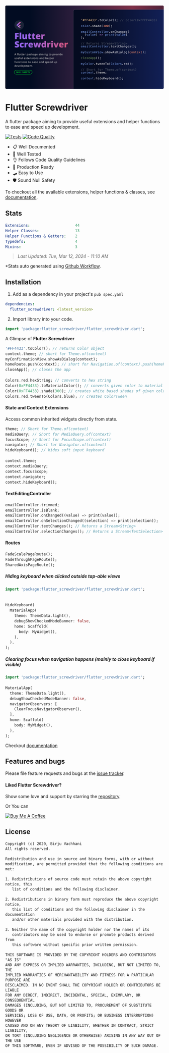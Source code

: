 ![Banner](https://raw.githubusercontent.com/BirjuVachhani/flutter_screwdriver/main/.github/banner.png?raw=true)


# Flutter Screwdriver

A flutter package aiming to provide useful extensions and helper functions to ease and speed up development.

[![Tests](https://github.com/BirjuVachhani/screwdriver/workflows/Tests/badge.svg?branch=master)](https://github.com/BirjuVachhani/screwdriver/actions) [![Code Quality](https://github.com/BirjuVachhani/flutter_screwdriver/workflows/Code%20Quality/badge.svg?branch=master)](https://github.com/BirjuVachhani/flutter_screwdriver/actions)



- 📋  Well Documented
- 🧪  Well Tested
- 👌  Follows Code Quality Guidelines
- 🦾  Production Ready
- 🛹  Easy to Use
- 🛡  Sound Null Safety ️



To checkout all the available extensions, helper functions & classes, see [documentation][docs].

## Stats

<!---stats_start-->
```yaml  
Extensions:                    44
Helper Classes:                13
Helper Functions & Getters:    2
Typedefs:                      4
Mixins:                        3
```

> *Last Updated: Tue, Mar 12, 2024 - 11:10 AM*

<!---stats_end-->

*Stats auto generated using [Github Workflow](https://github.com/BirjuVachhani/screwdriver/blob/main/.github/workflows/stats.yaml).

## Installation

1. Add as a dependency in your project's `pub spec.yaml`

```yaml
dependencies:
  flutter_screwdriver: <latest_version>
```

2. Import library into your code.

```dart
import 'package:flutter_screwdriver/flutter_screwdriver.dart';
```



A Glimpse of **Flutter Screwdriver**

```dart
'#FF4433'.toColor(); // returns Color object
context.theme; // short for Theme.of(context)
myConfirmationView.showAsDialog(context);
homeRoute.push(context); // short for Navigation.of(context).push(homeRoute);
closeApp(); // closes the app

Colors.red.hexString; // converts to hex string
Color(0xFF4433).toMaterialColor(); // converts given color to material color with standard shades
Color(0xFF4433).shade(300); // creates white based shades of given color
Colors.red.tweenTo(Colors.blue); // creates ColorTween
```



#### State and Context Extensions

Access common inherited widgets directly from state.

```dart
theme; // Short for Theme.of(context)
mediaQuery; // Short for MediaQuery.of(context)
focusScope; // Short for FocusScope.of(context)
navigator; // Short for Navigator.of(context)
hideKeyboard(); // hides soft input keyboard

context.theme;
context.mediaQuery;
context.focusScope;
context.navigator;
context.hideKeyboard();
```



#### TextEditingController

```dart
emailController.trimmed;
emailController.isBlank;
emailController.onChanged((value) => print(value));
emailController.onSelectionChanged((selection) => print(selection));
emailController.textChanges(); // Returns a Stream<String>
emailController.selectionChanges(); // Returns a Stream<TextSelection>
```



#### Routes

```dart
FadeScalePageRoute();
FadeThroughPageRoute();
SharedAxisPageRoute();
```



##### Hiding keyboard when clicked outside tap-able views

```dart
import 'package:flutter_screwdriver/flutter_screwdriver.dart';


HideKeyboard(
  MaterialApp(
    theme: ThemeData.light(),
    debugShowCheckedModeBanner: false,
    home: Scaffold(
      body: MyWidget(),
    ),
  ),
);

```



##### Clearing focus when navigation happens (mainly to close keyboard if visible)

```dart
import 'package:flutter_screwdriver/flutter_screwdriver.dart';

MaterialApp(
  theme: ThemeData.light(),
  debugShowCheckedModeBanner: false,
  navigatorObservers: [
    ClearFocusNavigatorObserver(),
  ],
  home: Scaffold(
    body: MyWidget(),
  ),
);
```



Checkout [documentation][docs]



## Features and bugs

Please file feature requests and bugs at the [issue tracker][tracker].

[tracker]: https://github.com/BirjuVachhani/flutter_screwdriver/issues
[docs]: https://pub.dev/documentation/flutter_screwdriver/latest/



#### Liked Flutter Screwdriver?

Show some love and support by starring the [repository](https://github.com/birjuvachhani/flutter_screwdriver).

Or You can

<a href="https://www.buymeacoffee.com/birjuvachhani" target="_blank"><img src="https://cdn.buymeacoffee.com/buttons/default-blue.png" alt="Buy Me A Coffee" style="height: 51px !important;width: 217px !important;" ></a>




## License

```
Copyright (c) 2020, Birju Vachhani
All rights reserved.

Redistribution and use in source and binary forms, with or without
modification, are permitted provided that the following conditions are met:

1. Redistributions of source code must retain the above copyright notice, this
   list of conditions and the following disclaimer.

2. Redistributions in binary form must reproduce the above copyright notice,
   this list of conditions and the following disclaimer in the documentation
   and/or other materials provided with the distribution.

3. Neither the name of the copyright holder nor the names of its
   contributors may be used to endorse or promote products derived from
   this software without specific prior written permission.

THIS SOFTWARE IS PROVIDED BY THE COPYRIGHT HOLDERS AND CONTRIBUTORS "AS IS"
AND ANY EXPRESS OR IMPLIED WARRANTIES, INCLUDING, BUT NOT LIMITED TO, THE
IMPLIED WARRANTIES OF MERCHANTABILITY AND FITNESS FOR A PARTICULAR PURPOSE ARE
DISCLAIMED. IN NO EVENT SHALL THE COPYRIGHT HOLDER OR CONTRIBUTORS BE LIABLE
FOR ANY DIRECT, INDIRECT, INCIDENTAL, SPECIAL, EXEMPLARY, OR CONSEQUENTIAL
DAMAGES (INCLUDING, BUT NOT LIMITED TO, PROCUREMENT OF SUBSTITUTE GOODS OR
SERVICES; LOSS OF USE, DATA, OR PROFITS; OR BUSINESS INTERRUPTION) HOWEVER
CAUSED AND ON ANY THEORY OF LIABILITY, WHETHER IN CONTRACT, STRICT LIABILITY,
OR TORT (INCLUDING NEGLIGENCE OR OTHERWISE) ARISING IN ANY WAY OUT OF THE USE
OF THIS SOFTWARE, EVEN IF ADVISED OF THE POSSIBILITY OF SUCH DAMAGE.
```
